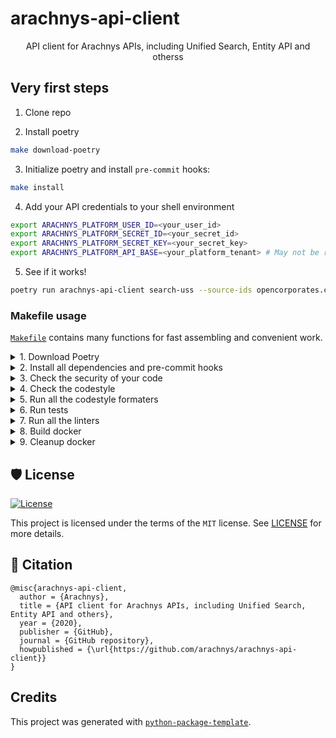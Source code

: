 # arachnys-api-client

<div align="center">

API client for Arachnys APIs, including Unified Search, Entity API and otherss
</div>

## Very first steps

1. Clone repo

2. Install poetry

```bash
make download-poetry
```

3. Initialize poetry and install `pre-commit` hooks:

```bash
make install
```

4. Add your API credentials to your shell environment

```bash
export ARACHNYS_PLATFORM_USER_ID=<your_user_id>
export ARACHNYS_PLATFORM_SECRET_ID=<your_secret_id>
export ARACHNYS_PLATFORM_SECRET_KEY=<your_secret_key>
export ARACHNYS_PLATFORM_API_BASE=<your_platform_tenant> # May not be required for all tenants
```

5. See if it works!

```bash
poetry run arachnys-api-client search-uss --source-ids opencorporates.company --filter '[{"attribute_id": "arachnys.jurisdiction", "text": {"match": "GB"}},{"attribute_id": "arachnys.company_name", "text": {"match": "arachnys"}}]'
```

### Makefile usage

[`Makefile`](https://github.com/arachnys/arachnys-api-client/blob/master/Makefile) contains many functions for fast assembling and convenient work.

<details>
<summary>1. Download Poetry</summary>
<p>

```bash
make download-poetry
```

</p>
</details>

<details>
<summary>2. Install all dependencies and pre-commit hooks</summary>
<p>

```bash
make install
```

If you do not want to install pre-commit hooks, run the command with the NO_PRE_COMMIT flag:

```bash
make install NO_PRE_COMMIT=1
```

</p>
</details>

<details>
<summary>3. Check the security of your code</summary>
<p>

```bash
make check-safety
```

This command launches a `Poetry` and `Pip` integrity check as well as identifies security issues with `Safety` and `Bandit`. By default, the build will not crash if any of the items fail. But you can set `STRICT=1` for the entire build, or you can configure strictness for each item separately.

```bash
make check-safety STRICT=1
```

or only for `safety`:

```bash
make check-safety SAFETY_STRICT=1
```

multiple

```bash
make check-safety PIP_STRICT=1 SAFETY_STRICT=1
```

> List of flags for `check-safety` (can be set to `1` or `0`): `STRICT`, `POETRY_STRICT`, `PIP_STRICT`, `SAFETY_STRICT`, `BANDIT_STRICT`.

</p>
</details>

<details>
<summary>4. Check the codestyle</summary>
<p>

The command is similar to `check-safety` but to check the code style, obviously. It uses `Black`, `Darglint`, `Isort`, and `Mypy` inside.

```bash
make check-style
```

It may also contain the `STRICT` flag.

```bash
make check-style STRICT=1
```

> List of flags for `check-style` (can be set to `1` or `0`): `STRICT`, `BLACK_STRICT`, `DARGLINT_STRICT`, `ISORT_STRICT`, `MYPY_STRICT`.

</p>
</details>

<details>
<summary>5. Run all the codestyle formaters</summary>
<p>

Codestyle uses `pre-commit` hooks, so ensure you've run `make install` before.

```bash
make codestyle
```

</p>
</details>

<details>
<summary>6. Run tests</summary>
<p>

```bash
make test
```

</p>
</details>

<details>
<summary>7. Run all the linters</summary>
<p>

```bash
make lint
```

the same as:

```bash
make test && make check-safety && make check-style
```

> List of flags for `lint` (can be set to `1` or `0`): `STRICT`, `POETRY_STRICT`, `PIP_STRICT`, `SAFETY_STRICT`, `BANDIT_STRICT`, `BLACK_STRICT`, `DARGLINT_STRICT`, `ISORT_STRICT`, `MYPY_STRICT`.

</p>
</details>

<details>
<summary>8. Build docker</summary>
<p>

```bash
make docker
```

which is equivalent to:

```bash
make docker VERSION=latest
```

More information [here](https://github.com/arachnys/arachnys-api-client/tree/master/docker).

</p>
</details>

<details>
<summary>9. Cleanup docker</summary>
<p>

```bash
make clean_docker
```

or to remove all build

```bash
make clean
```

More information [here](https://github.com/arachnys/arachnys-api-client/tree/master/docker).

</p>
</details>

## 🛡 License

[![License](https://img.shields.io/github/license/arachnys/arachnys-api-client)](https://github.com/arachnys/arachnys-api-client/blob/master/LICENSE)

This project is licensed under the terms of the `MIT` license. See [LICENSE](https://github.com/arachnys/arachnys-api-client/blob/master/LICENSE) for more details.

## 📃 Citation

```
@misc{arachnys-api-client,
  author = {Arachnys},
  title = {API client for Arachnys APIs, including Unified Search, Entity API and others},
  year = {2020},
  publisher = {GitHub},
  journal = {GitHub repository},
  howpublished = {\url{https://github.com/arachnys/arachnys-api-client}}
}
```

## Credits

This project was generated with [`python-package-template`](https://github.com/TezRomacH/python-package-template).
